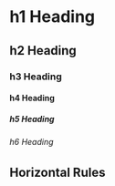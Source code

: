 # h1 Heading
## h2 Heading
### h3 Heading
#### h4 Heading
##### h5 Heading
###### h6 Heading


## Horizontal Rules

